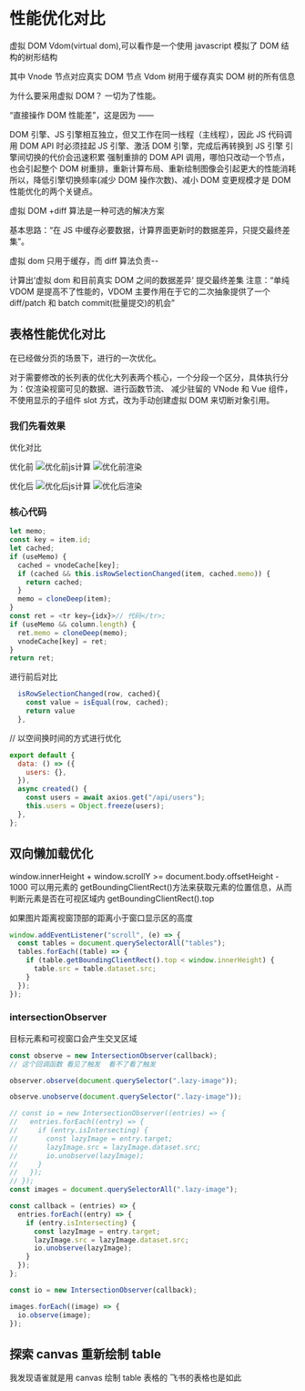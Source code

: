 # 性能优化对比

虚拟 DOM
Vdom(virtual dom),可以看作是一个使用 javascript 模拟了 DOM 结构的树形结构

其中 Vnode 节点对应真实 DOM 节点
Vdom 树用于缓存真实 DOM 树的所有信息

为什么要采用虚拟 DOM？
一切为了性能。

“直接操作 DOM 性能差”，这是因为 ——

DOM 引擎、JS 引擎相互独立，但又工作在同一线程（主线程），因此 JS 代码调用 DOM API 时必须挂起 JS 引擎、激活 DOM 引擎，完成后再转换到 JS 引擎
引擎间切换的代价会迅速积累
强制重排的 DOM API 调用，哪怕只改动一个节点，也会引起整个 DOM 树重排，重新计算布局、重新绘制图像会引起更大的性能消耗
所以，降低引擎切换频率(减少 DOM 操作次数)、减小 DOM 变更规模才是 DOM 性能优化的两个关键点。

虚拟 DOM +diff 算法是一种可选的解决方案

基本思路：“在 JS 中缓存必要数据，计算界面更新时的数据差异，只提交最终差集”。

虚拟 dom 只用于缓存，而
diff 算法负责--

计算出‘虚拟 dom 和目前真实 DOM 之间的数据差异’
提交最终差集
注意：“单纯 VDOM 是提高不了性能的，VDOM 主要作用在于它的二次抽象提供了一个 diff/patch 和 batch commit(批量提交)的机会”

## 表格性能优化对比

在已经做分页的场景下，进行的一次优化。

对于需要修改的长列表的优化大列表两个核心，一个分段一个区分，具体执行分为：仅渲染视窗可见的数据、进行函数节流、 减少驻留的 VNode 和 Vue 组件，不使用显示的子组件 slot 方式，改为手动创建虚拟 DOM 来切断对象引用。

### 我们先看效果

优化对比

优化前
![优化前js计算](2021-09-23-19-00-10.png)
![优化前渲染](2021-09-23-19-00-48.png)

优化后
![优化后js计算](2021-09-23-19-00-29.png)
![优化后渲染](2021-09-23-19-00-55.png)

### 核心代码

```js
let memo;
const key = item.id;
let cached;
if (useMemo) {
  cached = vnodeCache[key];
  if (cached && this.isRowSelectionChanged(item, cached.memo)) {
    return cached;
  }
  memo = cloneDeep(item);
}
const ret = <tr key={idx}>// 代码</tr>;
if (useMemo && column.length) {
  ret.memo = cloneDeep(memo);
  vnodeCache[key] = ret;
}
return ret;
```

进行前后对比

```js
  isRowSelectionChanged(row, cached){
    const value = isEqual(row, cached);
    return value
  },

```

// 以空间换时间的方式进行优化

```js
export default {
  data: () => ({
    users: {},
  }),
  async created() {
    const users = await axios.get("/api/users");
    this.users = Object.freeze(users);
  },
};
```

## 双向懒加载优化

window.innerHeight + window.scrollY >= document.body.offsetHeight - 1000
可以用元素的 getBoundingClientRect()方法来获取元素的位置信息，从而判断元素是否在可视区域内
getBoundingClientRect().top

如果图片距离视窗顶部的距离小于窗口显示区的高度

```js
window.addEventListener("scroll", (e) => {
  const tables = document.querySelectorAll("tables");
  tables.forEach((table) => {
    if (table.getBoundingClientRect().top < window.innerHeight) {
      table.src = table.dataset.src;
    }
  });
});
```

### intersectionObserver

目标元素和可视窗口会产生交叉区域

```js
const observe = new IntersectionObserver(callback);
// 这个回调函数 看见了触发  看不了看了触发

observer.observe(document.querySelector(".lazy-image"));

observe.unobserve(document.querySelector(".lazy-image"));
```

```js
// const io = new IntersectionObserver((entries) => {
//   entries.forEach((entry) => {
//     if (entry.isIntersecting) {
//       const lazyImage = entry.target;
//       lazyImage.src = lazyImage.dataset.src;
//       io.unobserve(lazyImage);
//     }
//   });
// });
const images = document.querySelectorAll(".lazy-image");

const callback = (entries) => {
  entries.forEach((entry) => {
    if (entry.isIntersecting) {
      const lazyImage = entry.target;
      lazyImage.src = lazyImage.dataset.src;
      io.unobserve(lazyImage);
    }
  });
};

const io = new IntersectionObserver(callback);

images.forEach((image) => {
  io.observe(image);
});
```

## 探索 canvas 重新绘制 table

我发现语雀就是用 canvas 绘制 table 表格的 飞书的表格也是如此
